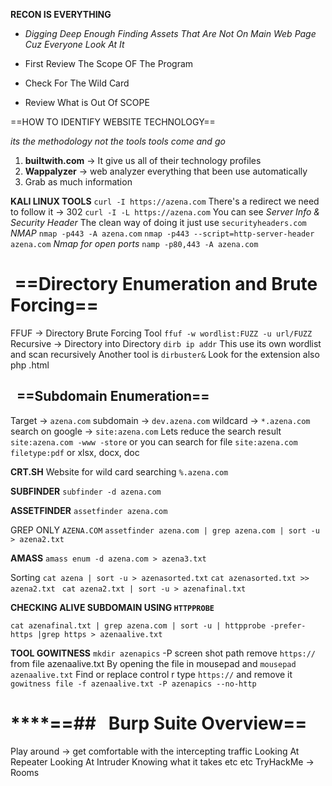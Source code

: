 
**RECON IS EVERYTHING**

- *Digging Deep Enough Finding Assets That Are Not On Main Web Page Cuz Everyone Look At It*

- First Review The Scope OF The Program
- Check For The Wild Card
- Review What is Out Of SCOPE

==HOW TO IDENTIFY WEBSITE TECHNOLOGY==

*its the methodology not the tools*
	*tools come and go*

1. **builtwith.com** -> It give us all of their technology profiles
2. **Wappalyzer** ->  web analyzer everything that been use automatically
3.  Grab as much information

**KALI LINUX TOOLS**
`curl -I https://azena.com`
There's a redirect we need to follow it -> 302
`curl -I -L https://azena.com`
You can see *Server Info & Security Header*
The clean way of doing it just use `securityheaders.com`
*NMAP*
`nmap -p443 -A azena.com`
`nmap -p443 --script=http-server-header azena.com`
*Nmap for open ports*
`namp -p80,443 -A azena.com`

#  ==Directory Enumeration and Brute Forcing==

FFUF -> Directory Brute Forcing Tool
`ffuf -w wordlist:FUZZ -u url/FUZZ`
Recursive -> Directory into Directory
```dirb ip addr```
This use its own wordlist and scan recursively
Another tool is `dirbuster&`
Look for the extension also php .html

##   ==Subdomain Enumeration==

Target -> `azena.com`
subdomain -> `dev.azena.com`
wildcard -> `*.azena.com`
search on google -> `site:azena.com`
Lets reduce the search result
`site:azena.com -www -store` 
or you can search for file `site:azena.com filetype:pdf`
or xlsx, docx, doc

**CRT.SH**
Website for wild card searching
`%.azena.com`

**SUBFINDER**
`subfinder -d azena.com`

**ASSETFINDER**
`assetfinder azena.com`

GREP ONLY `AZENA.COM`
`assetfinder azena.com | grep azena.com | sort -u > azena2.txt`

**AMASS**
`amass enum -d azena.com > azena3.txt`

Sorting
`cat azena | sort -u > azenasorted.txt`
`cat azenasorted.txt >> azena2.txt `
`cat azena2.txt | sort -u > azenafinal.txt`

**CHECKING ALIVE SUBDOMAIN USING `HTTPPROBE`**

`cat azenafinal.txt | grep azena.com | sort -u | httpprobe -prefer-https |grep https > azenaalive.txt`

**TOOL GOWITNESS**
`mkdir azenapics` -P screen shot path
remove `https://` from file azenaalive.txt  By opening the file in mousepad and
`mousepad azenaalive.txt`
Find or replace control r type `https://` and remove it
`gowitness file -f azenaalive.txt -P azenapics --no-http `

# ****==##   Burp Suite Overview==

Play around -> get comfortable with the intercepting traffic
Looking At Repeater Looking At Intruder
Knowing what it takes etc etc
TryHackMe -> Rooms
